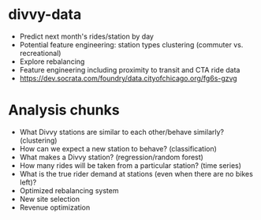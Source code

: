 # divvy-data
- Predict next month's rides/station by day
- Potential feature engineering: station types clustering (commuter vs. recreational)
- Explore rebalancing
- Feature engineering including proximity to transit and CTA ride data
- https://dev.socrata.com/foundry/data.cityofchicago.org/fg6s-gzvg

# Analysis chunks
- What Divvy stations are similar to each other/behave similarly? (clustering)
-  How can we expect a new station to behave? (classification)
- What makes a Divvy station? (regression/random forest)
- How many rides will be taken from a particular station? (time series)
- What is the true rider demand at stations (even when there are no bikes left)?
- Optimized rebalancing system
- New site selection
- Revenue optimization
